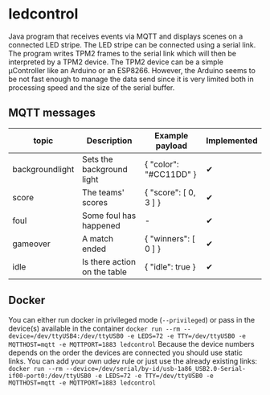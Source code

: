 # ledcontrol

Java program that receives events via MQTT and displays scenes on a connected LED stripe. 
The LED stripe can be connected using a serial link. The program writes TPM2 frames to the serial link which will then be interpreted by a TPM2 device. The TPM2 device can be a simple µController like an Arduino or an ESP8266. 
However, the Arduino seems to be not fast enough to manage the data send since it is very limited both in processing speed and the size of the serial buffer. 

## MQTT messages
| topic           | Description                  | Example payload        |  Implemented |
| --------------- | ---------------------------- |----------------------- |------------- |
| backgroundlight | Sets the background light    | { "color": "#CC11DD" } | ✔            |
| score           | The teams' scores            | { "score": [ 0, 3 ] }  | ✔            |
| foul            | Some foul has happened       | -                      | ✔            |
| gameover        | A match ended                | { "winners": [ 0 ] }   | ✔            |
| idle            | Is there action on the table | { "idle": true }       | ✔            |

## Docker
You can either run docker in privileged mode (```--privileged```) or pass in the device(s) available in the container
```docker run --rm --device=/dev/ttyUSB4:/dev/ttyUSB0 -e LEDS=72 -e TTY=/dev/ttyUSB0 -e MQTTHOST=mqtt -e MQTTPORT=1883 ledcontrol```
Because the device numbers depends on the order the devices are connected you should use static links. You can add your own udev rule or just use the already existing links: 
```docker run --rm --device=/dev/serial/by-id/usb-1a86_USB2.0-Serial-if00-port0:/dev/ttyUSB0 -e LEDS=72 -e TTY=/dev/ttyUSB0 -e MQTTHOST=mqtt -e MQTTPORT=1883 ledcontrol```

